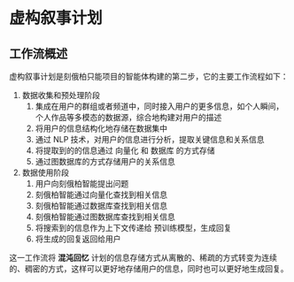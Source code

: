 # 虚构叙事计划

## 工作流概述

虚构叙事计划是刻俄柏只能项目的智能体构建的第二步，它的主要工作流程如下：

1. 数据收集和预处理阶段
   1. 集成在用户的群组或者频道中，同时接入用户的更多信息，如个人瞬间，个人作品等多模态的数据源，综合地构建对用户的描述
   2. 将用户的信息结构化地存储在数据集中
   3. 通过 NLP 技术，对用户的信息进行分析，提取关键信息和关系信息
   4. 将提取到的的信息通过 向量化 和 数据库 的方式存储
   5. 通过图数据库的方式存储用户的关系信息
2. 数据使用阶段
   1. 用户向刻俄柏智能提出问题
   2. 刻俄柏智能通过向量化查找到相关信息
   3. 刻俄柏智能通过数据库查找到相关信息
   4. 刻俄柏智能通过图数据库查找到相关信息
   5. 将搜索到的信息作为上下文传递给 预训练模型，生成回复
   6. 将生成的回复返回给用户

这一工作流将 **混沌回忆** 计划的信息存储方式从离散的、稀疏的方式转变为连续的、稠密的方式，这样可以更好地存储用户的信息，同时也可以更好地生成回复。


